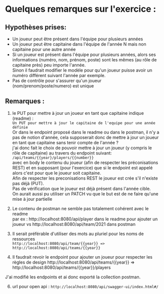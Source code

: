 # Quelques remarques sur l'exercice : 

## Hypothèses prises: 

* Un joueur peut être présent dans l'équipe pour plusieurs années
* Un joueur peut être capitaine dans l'équipe de l'année N mais non capitaine pour une autre année
* Si un joueur est présent dans l'équipe pour plusieurs années, alors ses informations (numéro, nom, prénom, poste) sont les mêmes (au rôle de capitaine près) peu importe l'année.  
Sinon il faudrait modifier le modèle pour qu'un joueur puisse avoir un numéro différent suivant l'année par exemple.
* Pas de contrôle pour s'assurer qu'un joueur (nom/prenom/poste/numero) est unique

## Remarques :

1. le PUT pour mettre à jour un joueur en tant que capitaine indique (readme) :   
``Un PUT pour mettre à jour le capitaine de l'equipe pour une année définie``  
Or dans le endpoint proposé dans le readme ou dans le postman, il n'y a pas de notion d'année, cela supposerait donc de mettre à jour un joueur en tant que capitaine sans tenir compte de l'année ?  
j'ai donc fait le choix de pouvoir mettre à jour un joueur (y compris le rôle de capitaine) au travers du endpoint suivant:  
``/api/teams/{{year}/players/{{number}}``  
avec en body le contenu du joueur (afin de respecter les préconisations REST) et en supposant (pour l'exercice) 
que si le endpoint est appelé alors c'est pour que le joueur soit capitaine.  
Afin de respecter les preconisations REST le joueur est crée s'il n'existe pas déjà (PUT).  
Pas de vérification que le joueur est déjà présent dans l'année cible.  
On aurait aussi pu utiliser un PATCH vu que le but est de ne faire qu'une mise à jour partielle

3. Le contenu de postman ne semble pas totalement cohérent avec le readme  
par ex : http://localhost:8080/api/player dans le readme pour ajouter un joueur vs http://localhost:8080/api/team/2021 dans postman

4. Il serait préférable d'utiliser des mots au pluriel pour les noms de ressources  
``http://localhost:8080/api/team/{{year}} => http://localhost:8080/api/teams/{{year}}``

5. Il faudrait revoir le endpoint pour ajouter un joueur pour respecter les règles de design
http://localhost:8080/api/teams/{{year}} => http://localhost:8080/api/teams/{{year}}/players

J'ai modifié les endpoints et ai donc exporté la collection postman. 

6. url pour open api : `http://localhost:8080/api/swagger-ui/index.html#/`

